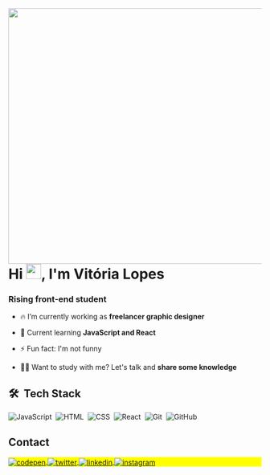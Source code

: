<img align="right" height="510em"       src="https://gist.githubusercontent.com/vilopesp/28c45413d85f147c262f414d2509ecc6/raw/84fe745ef34ab4650c25d529fa09abf32bce83d6/badge.svg"/>
<h1 align="left">Hi <img src="https://raw.githubusercontent.com/kaueMarques/kaueMarques/master/hi.gif" height="30px">, I'm Vitória Lopes</h1>
<h3 align="left">Rising front-end student</h3>

- 🔥 I’m currently working as **freelancer graphic designer**

- 💬 Current learning **JavaScript and React**

- ⚡ Fun fact: I'm not funny

- 👨‍💻 Want to study with me? Let's talk and **share some knowledge**

## 🛠 &nbsp;Tech Stack

![JavaScript](https://img.shields.io/badge/-JavaScript-05122A?style=flat&logo=javascript)&nbsp;
![HTML](https://img.shields.io/badge/-HTML-05122A?style=flat&logo=HTML5)&nbsp;
![CSS](https://img.shields.io/badge/-CSS-05122A?style=flat&logo=CSS3&logoColor=1572B6)&nbsp;
![React](https://img.shields.io/badge/-React-05122A?style=flat&logo=react)&nbsp;
![Git](https://img.shields.io/badge/-Git-05122A?style=flat&logo=git)&nbsp;
![GitHub](https://img.shields.io/badge/-GitHub-05122A?style=flat&logo=github)&nbsp;

## Contact
<p>
<p align="left" style="background:yellow">
  <a href="https://codepen.io/vilopesp" target="_blank">
    <img align="center" src="https://img.shields.io/badge/-vilopesp-05122A?style=flat&logo=codepen" alt="codepen"/>
  </a>
  <a href="https://twitter.com/_vilopesp" target="_blank">
    <img align="center" src="https://img.shields.io/badge/-_vilopesp-05122A?style=flat&logo=twitter" alt="twitter"/>  
  </a>
  <a href="https://linkedin.com/in/vilopesp" target="_blank">
    <img align="center" src="https://img.shields.io/badge/-vilopesp-05122A?style=flat&logo=linkedin" alt="linkedin"/>
  </a>
  <a href="https://instagram.com/_vilopesp" target="_blank">
   <img align="center" src="https://img.shields.io/badge/-_vilopesp-05122A?style=flat&logo=instagram" alt="instagram"/>
  </a>
</p>

</p>

